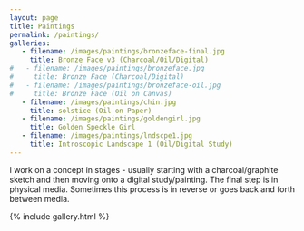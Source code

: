 ```yaml
---
layout: page
title: Paintings
permalink: /paintings/
galleries:
   - filename: /images/paintings/bronzeface-final.jpg
     title: Bronze Face v3 (Charcoal/Oil/Digital)
#   - filename: /images/paintings/bronzeface.jpg
#     title: Bronze Face (Charcoal/Digital)
#   - filename: /images/paintings/bronzeface-oil.jpg
#     title: Bronze Face (Oil on Canvas)
   - filename: /images/paintings/chin.jpg
     title: solstice (Oil on Paper)
   - filename: /images/paintings/goldengirl.jpg
     title: Golden Speckle Girl
   - filename: /images/paintings/lndscpe1.jpg
     title: Introscopic Landscape 1 (Oil/Digital Study)
---
```

<style>
.post-title {
  font-family: 'Space Grotesk', sans-serif;
}
</style>
I work on a concept in stages - usually starting with a charcoal/graphite sketch and then moving onto a digital study/painting. The final step is in physical media. Sometimes this process is in reverse or goes back and forth between media.

{% include gallery.html %}
